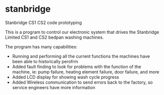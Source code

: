 # stanbridge
Stanbridge CS1 CS2 code prototyping

This is a program to control our electronic system that drives the Stanbridge Limited CS1 and CS2 bedpan washing machines.

The program has many capabilities:
- Running and performing all the current functions the machines have been able to historically perofrm
- Added fault finding to look for problems with the function of the machine, ie: pump failure, heating element failure, door failure, and more
- Added LCD display for showing wash cycle progress
- Added Wireless communication to send errors back to the factory, so service engineers have more information
